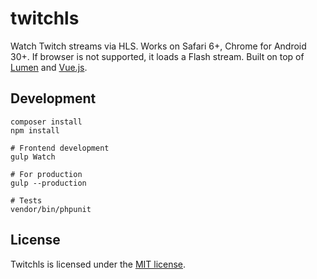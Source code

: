 # twitchls

Watch Twitch streams via HLS. Works on Safari 6+, Chrome for Android 30+. If browser is not supported, it loads a Flash stream. Built on top of [Lumen](http://lumen.laravel.com/) and [Vue.js](http://vuejs.org).

## Development

```shell
composer install
npm install

# Frontend development
gulp Watch

# For production
gulp --production

# Tests
vendor/bin/phpunit
```

## License

Twitchls is licensed under the [MIT license](http://opensource.org/licenses/MIT).

